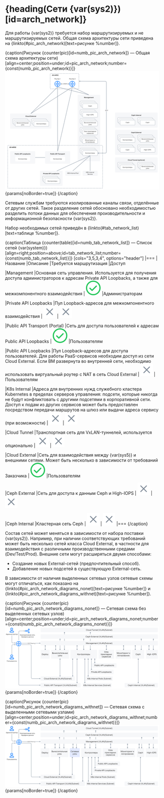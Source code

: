 # {heading(Сети {var(sys2)})[id=arch_network]}

Для работы {var(sys2)} требуется набор маршрутизируемых и не маршрутизируемых сетей. Общая схема архитектуры сети приведена на {linkto(#pic_arch_network)[text=рисунке %number]}.

{caption(Рисунок {counter(pic)[id=numb_pic_arch_network]} — Общая схема архитектуры сети)[align=center;position=under;id=pic_arch_network;number={const(numb_pic_arch_network)}]}
![Общая схема архитектуры сети](./assets/arch_network.png){params[noBorder=true]}
{/caption}

Сетевым службам требуются изолированные каналы связи, отделённые от других сетей. Такое разделение сетей обосновано необходимостью разделить потоки данных для обеспечения производительности и информационной безопасности {var(sys2)}.

Набор необходимых сетей приведён в {linkto(#tab_network_list)[text=таблице %number]}.

{caption(Таблица {counter(table)[id=numb_tab_network_list]} — Список сетей {var(system)})[align=right;position=above;id=tab_network_list;number={const(numb_tab_network_list)}]}
[cols="3,5,3,4", options="header"]
|===
|Название
|Описание
|Требуется маршрутизация
|Доступ

|Management
|Основная сеть управления. Используется для получения доступа администраторов к адресам Private API Loopbacks, а также для межкомпонентного взаимодействия
| ![](../../assets/check.svg "inline")
|Администраторам

|Private API Loopbacks
|Пул Loopback-адресов для межкомпонентного взаимодействия
| ![](../../assets/no.svg "inline")
| ![](../../assets/no.svg "inline")

|Public API Transport (Portal)
|Сеть для доступа пользователей к адресам Public API Loopbacks
| ![](../../assets/check.svg "inline")
|Пользователям

|Public API Loopbacks
|Пул Loopback-адресов для доступа пользователей. Для работы PaaS-сервисов необходим доступ из сети Cloud External. Если ВМ развернута во внутренней сети, необходимо использовать виртуальный роутер с NAT в сеть Cloud External
| ![](../../assets/no.svg "inline")
|Пользователям

|K8s Internal
|Адреса для внутренних нужд служебного кластера Kubernetes в пределах серверов управления: подсети, которые никогда не будут конфликтовать с другими подсетями в корпоративной сети. Доступ к подам из других сервисов может быть предоставлен посредством передачи маршрутов на шлюз или выдачи адреса сервису (при возможности)
| ![](../../assets/no.svg "inline")
| ![](../../assets/no.svg "inline")

|Cloud Tunnel
|Транспортная сеть для VxLAN-туннелей, используется опционально
| ![](../../assets/no.svg "inline")
| ![](../../assets/no.svg "inline")

|Cloud External
|Сеть для взаимодействия между {var(sys5)} и внешними сетями. Может быть несколько в зависимости от требований Заказчика
| ![](../../assets/check.svg "inline")
|Пользователям

|Сeph External
|Сеть для доступа к данным Ceph и High-IOPS
| ![](../../assets/no.svg "inline")
| ![](../../assets/no.svg "inline")

|Сeph Internal
|Кластерная сеть Ceph
| ![](../../assets/no.svg "inline")
| ![](../../assets/no.svg "inline")
|===
{/caption}

Состав сетей может меняться в зависимости от набора поставки {var(sys2)}. Например, при наличии соответствующих требований может быть несколько сетей класса Cloud External, в частности для взаимодействия с различными производственными средами (Dev/Test/Prod). Внешние сети могут расширяться двумя способами:

* Создание новых External-сетей (предпочтительный способ).
* Добавление новых подсетей в существующую External-сеть.

В зависимости от наличия выделенных сетевых узлов сетевые схемы могут отличаться, как показано на {linkto(#pic_arch_network_diagrams_nonet)[text=рисунке %number]} и {linkto(#pic_arch_network_diagrams_withnet)[text=рисунке %number]}.

{caption(Рисунок {counter(pic)[id=numb_pic_arch_network_diagrams_nonet]} — Сетевая схема без выделенных сетевых узлов)[align=center;position=under;id=pic_arch_network_diagrams_nonet;number={const(numb_pic_arch_network_diagrams_nonet)}]}
![Сетевая схема без выделенных сетевых узлов](./assets/arch_network_diagrams_nonet.png){params[noBorder=true]}
{/caption}

{caption(Рисунок {counter(pic)[id=numb_pic_arch_network_diagrams_withnet]} — Сетевая схема с выделенными сетевыми узлами)[align=center;position=under;id=pic_arch_network_diagrams_withnet;number={const(numb_pic_arch_network_diagrams_withnet)}]}
![Сетевая схема с выделенными сетевыми узлами](./assets/arch_network_diagrams_withnet.png){params[noBorder=true]}
{/caption}